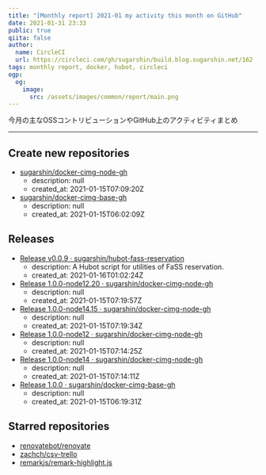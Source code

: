 ```yaml
---
title: "[Monthly report] 2021-01 my activity this month on GitHub"
date: 2021-01-31 23:33
public: true
qiita: false
author:
  name: CircleCI
  url: https://circleci.com/gh/sugarshin/build.blog.sugarshin.net/162
tags: monthly report, docker, hubot, circleci
ogp:
  og:
    image:
      src: /assets/images/common/report/main.png
---
```


今月の主なOSSコントリビューションやGitHub上のアクティビティまとめ

***

## Create new repositories

- [sugarshin/docker-cimg-node-gh](https://github.com/sugarshin/docker-cimg-node-gh)
  - description: null
  - created_at: 2021-01-15T07:09:20Z
- [sugarshin/docker-cimg-base-gh](https://github.com/sugarshin/docker-cimg-base-gh)
  - description: null
  - created_at: 2021-01-15T06:02:09Z

## Releases

- [Release v0.0.9 · sugarshin/hubot-fass-reservation](https://github.com/sugarshin/hubot-fass-reservation/releases/tag/v0.0.9)
  - description: A Hubot script for utilities of FaSS reservation.
  - created_at: 2021-01-16T01:02:24Z
- [Release 1.0.0-node12.20 · sugarshin/docker-cimg-node-gh](https://github.com/sugarshin/docker-cimg-node-gh/releases/tag/1.0.0-node12.20)
  - description: null
  - created_at: 2021-01-15T07:19:57Z
- [Release 1.0.0-node14.15 · sugarshin/docker-cimg-node-gh](https://github.com/sugarshin/docker-cimg-node-gh/releases/tag/1.0.0-node14.15)
  - description: null
  - created_at: 2021-01-15T07:19:34Z
- [Release 1.0.0-node12 · sugarshin/docker-cimg-node-gh](https://github.com/sugarshin/docker-cimg-node-gh/releases/tag/1.0.0-node12)
  - description: null
  - created_at: 2021-01-15T07:14:25Z
- [Release 1.0.0-node14 · sugarshin/docker-cimg-node-gh](https://github.com/sugarshin/docker-cimg-node-gh/releases/tag/1.0.0-node14)
  - description: null
  - created_at: 2021-01-15T07:14:11Z
- [Release 1.0.0 · sugarshin/docker-cimg-base-gh](https://github.com/sugarshin/docker-cimg-base-gh/releases/tag/1.0.0)
  - description: null
  - created_at: 2021-01-15T06:19:31Z

## Starred repositories

- [renovatebot/renovate](https://github.com/renovatebot/renovate)
- [zachch/csv-trello](https://github.com/zachch/csv-trello)
- [remarkjs/remark-highlight.js](https://github.com/remarkjs/remark-highlight.js)
